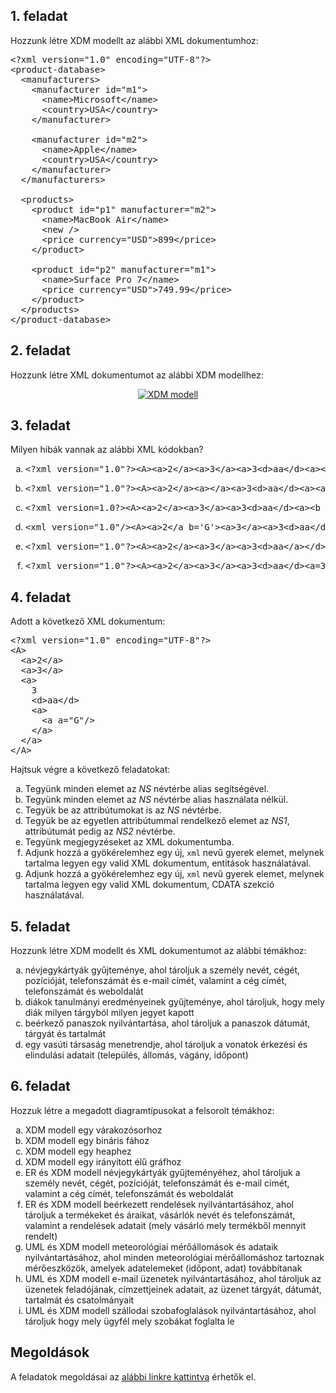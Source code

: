 ## 1. feladat

Hozzunk létre XDM modellt az alábbi XML dokumentumhoz:

<pre class="prettyprint lang-xml">
&lt;?xml version=&quot;1.0&quot; encoding=&quot;UTF-8&quot;?&gt;
&lt;product-database&gt;
  &lt;manufacturers&gt;
    &lt;manufacturer id=&quot;m1&quot;&gt;
      &lt;name&gt;Microsoft&lt;/name&gt;
      &lt;country&gt;USA&lt;/country&gt;
    &lt;/manufacturer&gt;

    &lt;manufacturer id=&quot;m2&quot;&gt;
      &lt;name&gt;Apple&lt;/name&gt;
      &lt;country&gt;USA&lt;/country&gt;
    &lt;/manufacturer&gt;
  &lt;/manufacturers&gt;

  &lt;products&gt;
    &lt;product id=&quot;p1&quot; manufacturer=&quot;m2&quot;&gt;
      &lt;name&gt;MacBook Air&lt;/name&gt;
      &lt;new /&gt;
      &lt;price currency=&quot;USD&quot;&gt;899&lt;/price&gt;
    &lt;/product&gt;

    &lt;product id=&quot;p2&quot; manufacturer=&quot;m1&quot;&gt;
      &lt;name&gt;Surface Pro 7&lt;/name&gt;
      &lt;price currency=&quot;USD&quot;&gt;749.99&lt;/price&gt;
    &lt;/product&gt;
  &lt;/products&gt;
&lt;/product-database&gt;</pre>

## 2. feladat

Hozzunk létre XML dokumentumot az alábbi XDM modellhez:

<p align="center">
  <a href="assets/courses/xml/lab01/exercise02/movie-database.xdm.dot.svg" target="_blank">
    <img src="assets/courses/xml/lab01/exercise02/movie-database.xdm.dot.svg" alt="XDM modell" loading="lazy">
  </a>
</p>

## 3. feladat

Milyen hibák vannak az alábbi XML kódokban?

<ol type="a">
  <li>
    <pre>&lt;?xml version=&quot;1.0&quot;?&gt;&lt;A&gt;&lt;a&gt;2&lt;/a&gt;&lt;a&gt;3&lt;/a&gt;&lt;a&gt;3&lt;d&gt;aa&lt;/d&gt;&lt;a&gt;&lt;a a=&quot;G&quot;&gt;&lt;/A&gt;</pre>
  </li>
  <li>
    <pre>&lt;?xml version=&quot;1.0&quot;?&gt;&lt;A&gt;&lt;a&gt;2&lt;/a&gt;&lt;a&gt;&lt;/a&gt;&lt;a&gt;3&lt;d&gt;aa&lt;/d&gt;&lt;a&gt;&lt;a a=&quot;G&quot;/&gt;&lt;/A&gt;</pre>
  </li>
  <li>
    <pre>&lt;?xml version=1.0?&gt;&lt;A&gt;&lt;a&gt;2&lt;/a&gt;&lt;a&gt;3&lt;/a&gt;&lt;a&gt;3&lt;d&gt;aa&lt;/d&gt;&lt;a&gt;&lt;b a=&apos;G&apos;&gt;&lt;/A&gt;</pre>
  </li>
  <li>
    <pre>&lt;xml version=&quot;1.0&quot;/&gt;&lt;A&gt;&lt;a&gt;2&lt;/a b=&apos;G&apos;&gt;&lt;a&gt;3&lt;/a&gt;&lt;a&gt;3&lt;d&gt;aa&lt;/d&gt;&lt;a&gt;&lt;a&gt;&lt;/a&gt;</pre>
  </li>
  <li>
    <pre>&lt;?xml version=&quot;1.0&quot;?&gt;&lt;A&gt;&lt;a&gt;2&lt;/a&gt;&lt;a&gt;3&lt;/a&gt;&lt;a&gt;3&lt;d&gt;aa&lt;/a&gt;&lt;/d&gt;&lt;a/&gt;&lt;/A&gt;&lt;a&gt;2&lt;/a&gt;</pre>
  </li>
  <li>
    <pre>&lt;?xml version=&quot;1.0&quot;?&gt;&lt;A&gt;&lt;a&gt;2&lt;/a&gt;&lt;a&gt;3&lt;/a&gt;&lt;a&gt;3&lt;d&gt;aa&lt;/d&gt;&lt;a=3&gt;&lt;a&gt;&lt;/A&gt;</pre>
  </li>
</ol>

## 4. feladat

Adott a következő XML dokumentum:

<pre class="prettyprint lang-xml">&lt;?xml version=&quot;1.0&quot; encoding=&quot;UTF-8&quot;?&gt;
&lt;A&gt;
  &lt;a&gt;2&lt;/a&gt;
  &lt;a&gt;3&lt;/a&gt;
  &lt;a&gt;
    3
    &lt;d&gt;aa&lt;/d&gt;
    &lt;a&gt;
      &lt;a a=&quot;G&quot;/&gt;
    &lt;/a&gt;
  &lt;/a&gt;
&lt;/A&gt;</pre>

Hajtsuk végre a következő feladatokat:

<ol type="a">
  <li>Tegyünk minden elemet az <i>NS</i> névtérbe alias segítségével.</li>
  <li>Tegyünk minden elemet az <i>NS</i> névtérbe alias használata nélkül.</li>
  <li>Tegyük be az attribútumokat is az <i>NS</i> névtérbe.</li>
  <li>Tegyük be az egyetlen attribútummal rendelkező elemet az <i>NS1</i>, attribútumát pedig az <i>NS2</i> névtérbe.</li>
  <li>Tegyünk megjegyzéseket az XML dokumentumba.</li>
  <li>Adjunk hozzá a gyökérelemhez egy új, <code>xml</code> nevű gyerek elemet, melynek tartalma legyen egy valid XML dokumentum, entitások használatával.</li>
  <li>Adjunk hozzá a gyökérelemhez egy új, <code>xml</code> nevű gyerek elemet, melynek tartalma legyen egy valid XML dokumentum, CDATA szekció használatával.</li>
</ol>

## 5. feladat

Hozzunk létre XDM modellt és XML dokumentumot az alábbi témákhoz:

<ol type="a">
  <li>névjegykártyák gyűjteménye, ahol tároljuk a személy nevét, cégét, pozícióját, telefonszámát és e-mail címét, valamint a cég címét, telefonszámát és weboldalát</li>
  <li>diákok tanulmányi eredményeinek gyűjteménye, ahol tároljuk, hogy mely diák milyen tárgyból milyen jegyet kapott</li>
  <li>beérkező panaszok nyilvántartása, ahol tároljuk a panaszok dátumát, tárgyát és tartalmát</li>
  <li>egy vasúti társaság menetrendje, ahol tároljuk a vonatok érkezési és elindulási adatait (település, állomás, vágány, időpont)</li>
</ol>

## 6. feladat

Hozzuk létre a megadott diagramtípusokat a felsorolt témákhoz:

<ol type="a">
  <li>XDM modell egy várakozósorhoz</li>
  <li>XDM modell egy bináris fához</li>
  <li>XDM modell egy heaphez</li>
  <li>XDM modell egy irányított élű gráfhoz</li>
  <li>ER és XDM modell névjegykártyák gyűjteményéhez, ahol tároljuk a személy nevét, cégét, pozícióját, telefonszámát és e-mail címét, valamint a cég címét, telefonszámát és weboldalát</li>
  <li>ER és XDM modell beérkezett rendelések nyilvántartásához, ahol tároljuk a termékeket és áraikat, vásárlók nevét és telefonszámát, valamint a rendelések adatait (mely vásárló mely termékből mennyit rendelt)</li>
  <li>UML és XDM modell meteorológiai mérőállomások és adataik nyilvántartásához, ahol minden meteorológiai mérőállomáshoz tartoznak mérőeszközök, amelyek adatelemeket (időpont, adat) továbbítanak</li>
  <li>UML és XDM modell e-mail üzenetek nyilvántartásához, ahol tároljuk az üzenetek feladójának, címzettjeinek adatait, az üzenet tárgyát, dátumát, tartalmát és csatolmányait</li>
  <li>UML és XDM modell szállodai szobafoglalások nyilvántartásához, ahol tároljuk hogy mely ügyfél mely szobákat foglalta le</li>
</ol>

## Megoldások

A feladatok megoldásai az [alábbi linkre kattintva](assets/courses/xml/lab01/solution.zip) érhetők el.
